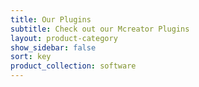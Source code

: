 ```yaml
---
title: Our Plugins
subtitle: Check out our Mcreator Plugins
layout: product-category
show_sidebar: false
sort: key
product_collection: software
---
```


